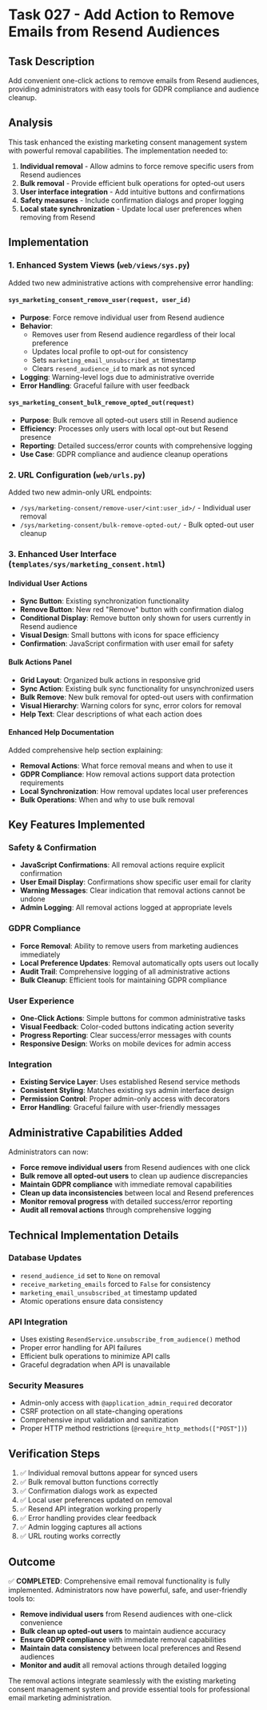 # Task 027 - Add Action to Remove Emails from Resend Audiences

## Task Description
Add convenient one-click actions to remove emails from Resend audiences, providing administrators with easy tools for GDPR compliance and audience cleanup.

## Analysis
This task enhanced the existing marketing consent management system with powerful removal capabilities. The implementation needed to:
1. **Individual removal** - Allow admins to force remove specific users from Resend audiences
2. **Bulk removal** - Provide efficient bulk operations for opted-out users
3. **User interface integration** - Add intuitive buttons and confirmations
4. **Safety measures** - Include confirmation dialogs and proper logging
5. **Local state synchronization** - Update local user preferences when removing from Resend

## Implementation

### 1. Enhanced System Views (`web/views/sys.py`)
Added two new administrative actions with comprehensive error handling:

#### `sys_marketing_consent_remove_user(request, user_id)`
- **Purpose**: Force remove individual user from Resend audience
- **Behavior**: 
  - Removes user from Resend audience regardless of their local preference
  - Updates local profile to opt-out for consistency
  - Sets `marketing_email_unsubscribed_at` timestamp
  - Clears `resend_audience_id` to mark as not synced
- **Logging**: Warning-level logs due to administrative override
- **Error Handling**: Graceful failure with user feedback

#### `sys_marketing_consent_bulk_remove_opted_out(request)`
- **Purpose**: Bulk remove all opted-out users still in Resend audience
- **Efficiency**: Processes only users with local opt-out but Resend presence
- **Reporting**: Detailed success/error counts with comprehensive logging
- **Use Case**: GDPR compliance and audience cleanup operations

### 2. URL Configuration (`web/urls.py`)
Added two new admin-only URL endpoints:
- `/sys/marketing-consent/remove-user/<int:user_id>/` - Individual user removal
- `/sys/marketing-consent/bulk-remove-opted-out/` - Bulk opted-out user cleanup

### 3. Enhanced User Interface (`templates/sys/marketing_consent.html`)

#### Individual User Actions
- **Sync Button**: Existing synchronization functionality
- **Remove Button**: New red "Remove" button with confirmation dialog
- **Conditional Display**: Remove button only shown for users currently in Resend audience
- **Visual Design**: Small buttons with icons for space efficiency
- **Confirmation**: JavaScript confirmation with user email for safety

#### Bulk Actions Panel
- **Grid Layout**: Organized bulk actions in responsive grid
- **Sync Action**: Existing bulk sync functionality for unsynchronized users
- **Bulk Remove**: New bulk removal for opted-out users with confirmation
- **Visual Hierarchy**: Warning colors for sync, error colors for removal
- **Help Text**: Clear descriptions of what each action does

#### Enhanced Help Documentation
Added comprehensive help section explaining:
- **Removal Actions**: What force removal means and when to use it
- **GDPR Compliance**: How removal actions support data protection requirements
- **Local Synchronization**: How removal updates local user preferences
- **Bulk Operations**: When and why to use bulk removal

## Key Features Implemented

### Safety & Confirmation
- **JavaScript Confirmations**: All removal actions require explicit confirmation
- **User Email Display**: Confirmations show specific user email for clarity
- **Warning Messages**: Clear indication that removal actions cannot be undone
- **Admin Logging**: All removal actions logged at appropriate levels

### GDPR Compliance
- **Force Removal**: Ability to remove users from marketing audiences immediately
- **Local Preference Updates**: Removal automatically opts users out locally
- **Audit Trail**: Comprehensive logging of all administrative actions
- **Bulk Cleanup**: Efficient tools for maintaining GDPR compliance

### User Experience
- **One-Click Actions**: Simple buttons for common administrative tasks
- **Visual Feedback**: Color-coded buttons indicating action severity
- **Progress Reporting**: Clear success/error messages with counts
- **Responsive Design**: Works on mobile devices for admin access

### Integration
- **Existing Service Layer**: Uses established Resend service methods
- **Consistent Styling**: Matches existing sys admin interface design
- **Permission Control**: Proper admin-only access with decorators
- **Error Handling**: Graceful failure with user-friendly messages

## Administrative Capabilities Added
Administrators can now:
- **Force remove individual users** from Resend audiences with one click
- **Bulk remove all opted-out users** to clean up audience discrepancies
- **Maintain GDPR compliance** with immediate removal capabilities
- **Clean up data inconsistencies** between local and Resend preferences
- **Monitor removal progress** with detailed success/error reporting
- **Audit all removal actions** through comprehensive logging

## Technical Implementation Details

### Database Updates
- `resend_audience_id` set to `None` on removal
- `receive_marketing_emails` forced to `False` for consistency
- `marketing_email_unsubscribed_at` timestamp updated
- Atomic operations ensure data consistency

### API Integration
- Uses existing `ResendService.unsubscribe_from_audience()` method
- Proper error handling for API failures
- Efficient bulk operations to minimize API calls
- Graceful degradation when API is unavailable

### Security Measures
- Admin-only access with `@application_admin_required` decorator
- CSRF protection on all state-changing operations
- Comprehensive input validation and sanitization
- Proper HTTP method restrictions (`@require_http_methods(["POST"])`)

## Verification Steps
1. ✅ Individual removal buttons appear for synced users
2. ✅ Bulk removal button functions correctly
3. ✅ Confirmation dialogs work as expected
4. ✅ Local user preferences updated on removal
5. ✅ Resend API integration working properly
6. ✅ Error handling provides clear feedback
7. ✅ Admin logging captures all actions
8. ✅ URL routing works correctly

## Outcome
✅ **COMPLETED**: Comprehensive email removal functionality is fully implemented. Administrators now have powerful, safe, and user-friendly tools to:

- **Remove individual users** from Resend audiences with one-click convenience
- **Bulk clean up opted-out users** to maintain audience accuracy
- **Ensure GDPR compliance** with immediate removal capabilities
- **Maintain data consistency** between local preferences and Resend audiences
- **Monitor and audit** all removal actions through detailed logging

The removal actions integrate seamlessly with the existing marketing consent management system and provide essential tools for professional email marketing administration.